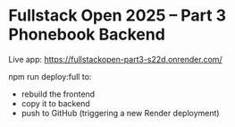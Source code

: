 # Fullstack Open 2025 – Part 3 Phonebook Backend

Live app: https://fullstackopen-part3-s22d.onrender.com/

npm run deploy:full
to:
- rebuild the frontend
- copy it to backend
- push to GitHub (triggering a new Render deployment)